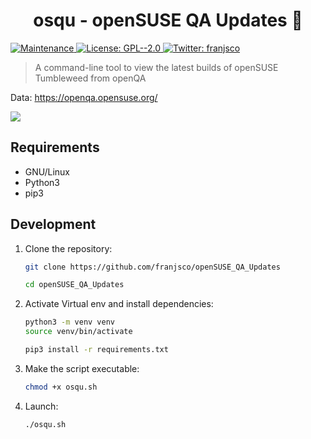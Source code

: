 <h1 align="center">osqu - openSUSE QA Updates 🧪</h1>
<p>
    <a href="https://github.com/franjsco/openSUSE_QA_Updates/graphs/commit-activity" target="_blank">
    <img alt="Maintenance" src="https://img.shields.io/badge/Maintained%3F-yes-green.svg" />
  </a>
  <a href="https://github.com/franjsco/openSUSE_QA_Updates/blob/master/LICENSE" target="_blank">
    <img alt="License: GPL--2.0" src="https://img.shields.io/github/license/franjsco/openSUSE_QA_Updates" />
  </a>
  <a href="https://twitter.com/franjsco" target="_blank">
    <img alt="Twitter: franjsco" src="https://img.shields.io/twitter/follow/franjsco.svg?style=social" />
  </a>
</p>


> A command-line tool to view the latest builds of openSUSE Tumbleweed from openQA

Data: https://openqa.opensuse.org/

<a href="https://asciinema.org/a/391337" target="_blank"><img src="https://asciinema.org/a/391337.svg" /></a>

## Requirements
- GNU/Linux
- Python3
- pip3


## Development

1. Clone the repository:
    ```sh
    git clone https://github.com/franjsco/openSUSE_QA_Updates

    cd openSUSE_QA_Updates
    ```

2. Activate Virtual env and install dependencies:
    ```sh
    python3 -m venv venv
    source venv/bin/activate 
    
    pip3 install -r requirements.txt
    ```

3. Make the script executable:
    ```sh
    chmod +x osqu.sh
    ```

4. Launch:
    ```sh
    ./osqu.sh
    ```

